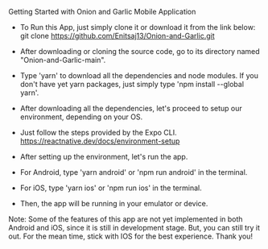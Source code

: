 Getting Started with Onion and Garlic Mobile Application

- To Run this App, just simply clone it or download it from the link below:
git clone https://github.com/Enitsaj13/Onion-and-Garlic.git

- After downloading or cloning the source code, go to its directory named "Onion-and-Garlic-main".

- Type 'yarn' to download all the dependencies and node modules. If you don't have yet yarn packages, just simply type 'npm install --global yarn'.

- After downloading all the dependencies, let's proceed to setup our environment, depending on your OS.

- Just follow the steps provided by the Expo CLI.
https://reactnative.dev/docs/environment-setup

- After setting up the environment, let's run the app.

- For Android, type 'yarn android' or 'npm run android' in the terminal.

- For iOS, type 'yarn ios' or 'npm run ios' in the terminal.

- Then, the app will be running in your emulator or device.

Note: Some of the features of this app are not yet implemented in both Android and iOS, since it is still in development stage. But, you can still try it out. For the mean time, stick with IOS for the best experience. Thank you!





